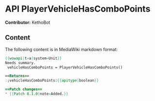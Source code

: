 # API PlayerVehicleHasComboPoints

**Contributor:** KethoBot

## Content

The following content is in MediaWiki markdown format:

```mediawiki
{{wowapi|t=a|system=Unit}}
Needs summary.
 vehicleHasComboPoints = PlayerVehicleHasComboPoints()

==Returns==
:;vehicleHasComboPoints:{{apitype|boolean}}

==Patch changes==
* {{Patch 8.1.0|note=Added.}}
```